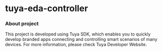 # tuya-eda-controller
### About project

This project is developed using Tuya SDK, which enables you to quickly  develop branded apps connecting and controlling smart scenarios of many  devices.
For more information, please check Tuya Developer Website.




